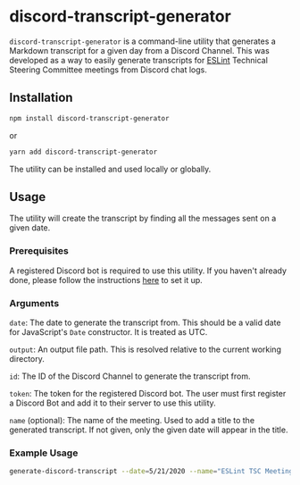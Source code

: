 # discord-transcript-generator

`discord-transcript-generator` is a command-line utility that generates a Markdown transcript for a given day from a Discord Channel. This was developed as a way to easily generate transcripts for [ESLint](https://eslint.org/) Technical Steering Committee meetings from Discord chat logs.

## Installation

```sh
npm install discord-transcript-generator
```

or

```sh
yarn add discord-transcript-generator
```

The utility can be installed and used locally or globally.

## Usage

The utility will create the transcript by finding all the messages sent on a given date.

### Prerequisites

A registered Discord bot is required to use this utility. If you haven't already done, please follow the instructions [here](https://discordjs.guide/preparations/setting-up-a-bot-application.html) to set it up.

### Arguments

`date`: The date to generate the transcript from. This should be a valid date for JavaScript's `Date` constructor. It is treated as UTC.

`output`: An output file path. This is resolved relative to the current working directory.

`id`: The ID of the Discord Channel to generate the transcript from.

`token`: The token for the registered Discord bot. The user must first register a Discord Bot and add it to their server to use this utility.

`name` (optional): The name of the meeting. Used to add a title to the generated transcript. If not given, only the given date will appear in the title.

### Example Usage

```sh
generate-discord-transcript --date=5/21/2020 --name="ESLint TSC Meeting" --output="./path/to/transcripts/2020-05-21.md" --id=735298510354839572 token=eyJhbGciOiJIUzI1NiIsInR5cCI6IkpXVCJ9
```

